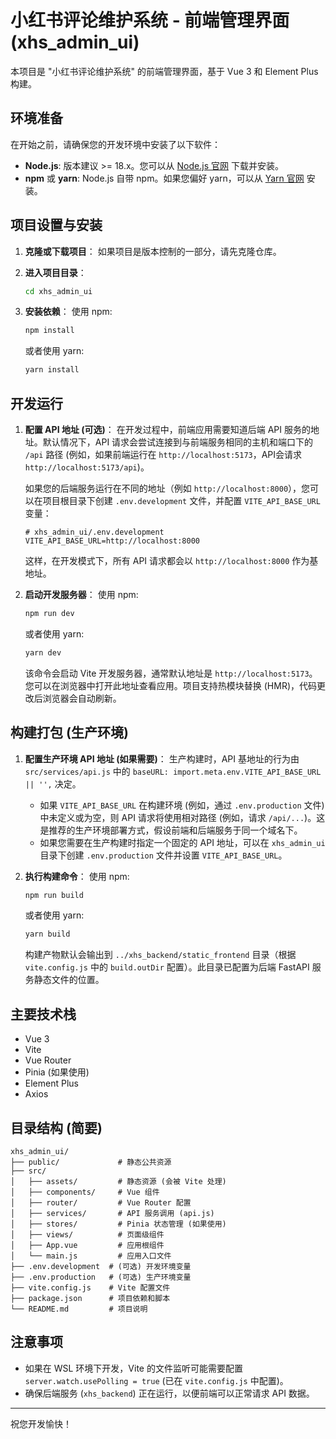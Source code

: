# 小红书评论维护系统 - 前端管理界面 (xhs_admin_ui)

本项目是 "小红书评论维护系统" 的前端管理界面，基于 Vue 3 和 Element Plus 构建。

## 环境准备

在开始之前，请确保您的开发环境中安装了以下软件：

*   **Node.js**: 版本建议 >= 18.x。您可以从 [Node.js 官网](https://nodejs.org/) 下载并安装。
*   **npm** 或 **yarn**: Node.js 自带 npm。如果您偏好 yarn，可以从 [Yarn 官网](https://classic.yarnpkg.com/en/docs/install) 安装。

## 项目设置与安装

1.  **克隆或下载项目**：
    如果项目是版本控制的一部分，请先克隆仓库。

2.  **进入项目目录**：
    ```bash
    cd xhs_admin_ui
    ```

3.  **安装依赖**：
    使用 npm:
    ```bash
    npm install
    ```
    或者使用 yarn:
    ```bash
    yarn install
    ```

## 开发运行

1.  **配置 API 地址 (可选)**：
    在开发过程中，前端应用需要知道后端 API 服务的地址。默认情况下，API 请求会尝试连接到与前端服务相同的主机和端口下的 `/api` 路径 (例如，如果前端运行在 `http://localhost:5173`，API会请求 `http://localhost:5173/api`)。

    如果您的后端服务运行在不同的地址（例如 `http://localhost:8000`），您可以在项目根目录下创建 `.env.development` 文件，并配置 `VITE_API_BASE_URL` 变量：
    ```env
    # xhs_admin_ui/.env.development
    VITE_API_BASE_URL=http://localhost:8000
    ```
    这样，在开发模式下，所有 API 请求都会以 `http://localhost:8000` 作为基地址。

2.  **启动开发服务器**：
    使用 npm:
    ```bash
    npm run dev
    ```
    或者使用 yarn:
    ```bash
    yarn dev
    ```
    该命令会启动 Vite 开发服务器，通常默认地址是 `http://localhost:5173`。您可以在浏览器中打开此地址查看应用。项目支持热模块替换 (HMR)，代码更改后浏览器会自动刷新。

## 构建打包 (生产环境)

1.  **配置生产环境 API 地址 (如果需要)**：
    生产构建时，API 基地址的行为由 `src/services/api.js` 中的 `baseURL: import.meta.env.VITE_API_BASE_URL || '',` 决定。
    *   如果 `VITE_API_BASE_URL` 在构建环境 (例如，通过 `.env.production` 文件) 中未定义或为空，则 API 请求将使用相对路径 (例如，请求 `/api/...`)。这是推荐的生产环境部署方式，假设前端和后端服务于同一个域名下。
    *   如果您需要在生产构建时指定一个固定的 API 地址，可以在 `xhs_admin_ui` 目录下创建 `.env.production` 文件并设置 `VITE_API_BASE_URL`。

2.  **执行构建命令**：
    使用 npm:
    ```bash
    npm run build
    ```
    或者使用 yarn:
    ```bash
    yarn build
    ```
    构建产物默认会输出到 `../xhs_backend/static_frontend` 目录（根据 `vite.config.js` 中的 `build.outDir` 配置）。此目录已配置为后端 FastAPI 服务静态文件的位置。

## 主要技术栈

*   Vue 3
*   Vite
*   Vue Router
*   Pinia (如果使用)
*   Element Plus
*   Axios

## 目录结构 (简要)

```
xhs_admin_ui/
├── public/             # 静态公共资源
├── src/
│   ├── assets/         # 静态资源 (会被 Vite 处理)
│   ├── components/     # Vue 组件
│   ├── router/         # Vue Router 配置
│   ├── services/       # API 服务调用 (api.js)
│   ├── stores/         # Pinia 状态管理 (如果使用)
│   ├── views/          # 页面级组件
│   ├── App.vue         # 应用根组件
│   └── main.js         # 应用入口文件
├── .env.development  # (可选) 开发环境变量
├── .env.production   # (可选) 生产环境变量
├── vite.config.js    # Vite 配置文件
├── package.json      # 项目依赖和脚本
└── README.md         # 项目说明
```

## 注意事项

*   如果在 WSL 环境下开发，Vite 的文件监听可能需要配置 `server.watch.usePolling = true` (已在 `vite.config.js` 中配置)。
*   确保后端服务 (`xhs_backend`) 正在运行，以便前端可以正常请求 API 数据。

---

祝您开发愉快！
